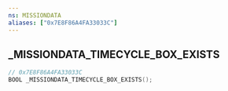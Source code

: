 ```yaml
---
ns: MISSIONDATA
aliases: ["0x7E8F86A4FA33033C"]
---
```

## _MISSIONDATA_TIMECYCLE_BOX_EXISTS

```c
// 0x7E8F86A4FA33033C
BOOL _MISSIONDATA_TIMECYCLE_BOX_EXISTS();
```

